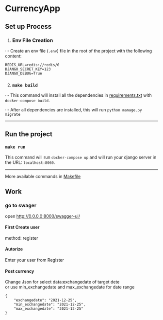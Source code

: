 # CurrencyApp
## Set up Process

1. ### Env File Creation
⋅⋅⋅ Create an env file (`.env`) file in the root of the project with the following content:

```
REDIS_URL=redis://redis/0
DJANGO_SECRET_KEY=123
DJANGO_DEBUG=True
```

2. ### `make build`

⋅⋅⋅ This command will install all the dependencies in [requirements.txt](requirements.txt) with `docker-compose build`.

⋅⋅⋅ After all dependencies are installed, this will run `python manage.py migrate`

---

## Run the project

### `make run`

This command will run `docker-compose up` and will run your django server in the URL: `localhost:8060`.

---

More available commands in [Makefile](Makefile)

## Work
### go to swager
open http://0.0.0.0:8000/swagger-ui/

#### First Create user
method: register

#### Autorize
Enter your user from Register
#### Post currency

Change Json for select data:exchangedate of target dete\
or use min_exchangedate and max_exchangedate for date range

```
{
    "exchangedate": "2021-12-25",
    "min_exchangedate": "2021-12-25",
    "max_exchangedate": "2021-12-25"
}
```